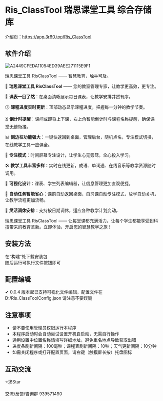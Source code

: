 # Ris_ClassTool 瑞思课堂工具 综合存储库

介绍页：https://app.3r60.top/Ris_ClassTool

## 软件介绍

![A2449CFEDA11054ED39AEE271115E9F1](https://github.com/user-attachments/assets/c7c2b95a-22cb-4763-8f37-6cb6db603918)

瑞思课堂工具 RisClassTool —— 智慧教育，触手可及。

🌟 **瑞思课堂工具 RisClassTool** —— 您的教室管理专家，让教学更高效，更专注。

📅 **课表一目了然**：在桌面清晰展示每日课表，让教学安排井然有序。

🕒 **课程进度实时更新**：顶部动态显示课程进度，把握每一分钟的教学节奏。

⏳ **倒计时提醒**：课间或即将上下课，右上角智能倒计时与课程名称提醒，确保课堂无缝衔接。

📊 **侧边栏功能强大**：一键快速回到桌面，管理后台，随机点名，专注模式切换，在线教学工具一应俱全。

🎯 **专注模式**：时间屏幕专注设计，让学生心无旁骛，全心投入学习。

🛠️ **教学工具丰富多样**：实时在线更新，成语、单词通、在线音乐等教学资源随时调用。

🎨 **可视化设计**：课表、学生列表编辑器，让信息管理更加直观便捷。

🤖 **自动任务智能省心**：课前自动返回桌面，自习课自动专注模式，放学自动关机，让教学流程更加流畅。

📆 **灵活调休安排**：支持按日期调休，适应各种教学计划变动。

瑞思课堂工具 RisClassTool —— 让每堂课都充满活力，让每个学生都能享受到科技带来的教育革新。立即体验，开启您的智慧教学之旅！


## 安装方法

在“构建”处下载安装包  
随后运行可执行文件按钮即可


## 配置编辑

✔ 0.0.4 版本起已支持可视化文件编辑，配置文件在 D:/Ris_ClassToolConfig.json 请注意不要误删

## 注意事项

- 请不要使用管理员权限运行本程序
- 本程序启动时会自动尝试设置开机自启动，无需自行操作
- 通用设置中位置名称请填写详细地址，避免重名地点导致获取出错
- 进度条刷新间隔：100毫秒；课程表刷新间隔：10秒；天气更新间隔：10分钟
- 如需关闭程序或打开配置页面，请右键（触摸屏长按）托盘图标


## 互动交流

⭐求Star

交流/反馈/咨询群 939571490
